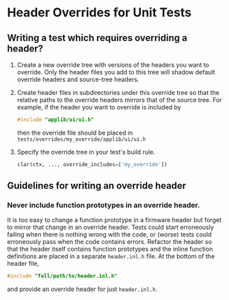 Header Overrides for Unit Tests
===============================

Writing a test which requires overriding a header?
--------------------------------------------------

1. Create a new override tree with versions of the headers you want to
   override.  Only the header files you add to this tree will shadow
   default override headers and source-tree headers.
2. Create header files in subdirectories under this override tree so
   that the relative paths to the override headers mirrors that of the
   source tree. For example, if the header you want to override is
   included by

   ```c
   #include "applib/ui/ui.h"
   ```
   
   then the override file should be placed in
   `tests/overrides/my_override/applib/ui/ui.h`
3. Specify the override tree in your test's build rule.

   ```python
   clar(ctx, ..., override_includes=['my_override'])
   ```

Guidelines for writing an override header
-----------------------------------------

### Never include function prototypes in an override header. ###

It is too easy to change a function prototype in a firmware header but
forget to mirror that change in an override header. Tests could start
erroneously failing when there is nothing wrong with the code, or
(worse) tests could erroneously pass when the code contains errors.
Refactor the header so that the header itself contains function
prototypes and the inline function definitions are placed in a separate
`header.inl.h` file. At the bottom of the header file,

```c
#include "full/path/to/header.inl.h"
```

and provide an override header for just `header.inl.h`.
